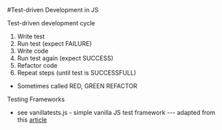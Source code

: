 #Test-driven Development in JS

Test-driven development cycle
1. Write test
2. Run test (expect FAILURE)
3. Write code
4. Run test again (expect SUCCESS)
5. Refactor code
6. Repeat steps (until test is SUCCESSFULL)

* Sometimes called RED, GREEN REFACTOR

Testing Frameworks
* see vanillatests.js - simple vanilla JS test framework
  --- adapted from this [article](https://medium.com/javascript-scene/tdd-the-rite-way-53c9b46f45e3)

